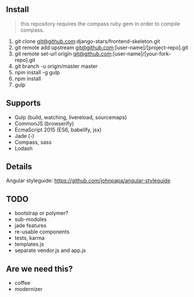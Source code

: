 
## Install

> this repository requires the compass ruby gem in order to compile compass.

1. git clone git@github.com:django-stars/frontend-skeleton.git
2. git remote add upstream git@github.com:[user-name]/[project-repo].git
3. git remote set-url origin git@github.com:[user-name]/[your-fork-repo].git
4. git branch -u origin/master master
5. npm install -g gulp
6. npm install
7. gulp

## Supports

* Gulp (build, watching, livereload, sourcemaps)
* CommonJS (browserify)
* EcmaScript 2015 (ES6, babelify, jsx)
* Jade (-)
* Compass, sass
* Lodash

## Details

Angular styleguide: https://github.com/johnpapa/angular-styleguide

## TODO

* bootstrap or polymer?
* sub-modules
* jade features
* re-usable components
* tests, karma
* templates.js
* separate vendor.js and app.js

## Are we need this?

* coffee
* modernizer
